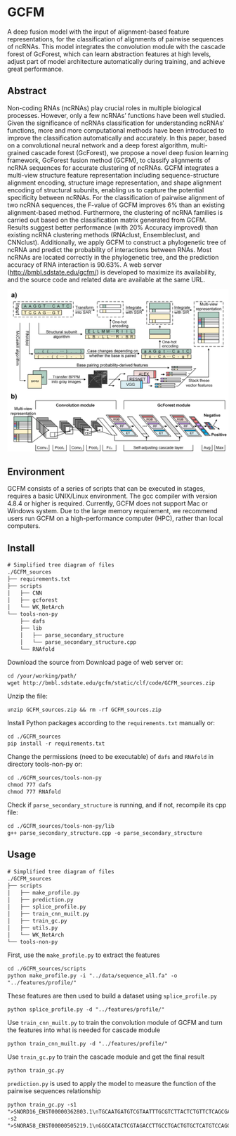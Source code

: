 # GCFM

A deep fusion model with the input of alignment-based feature representations, for the classification of alignments of pairwise sequences of ncRNAs. This model integrates the convolution module with the cascade forest of GcForest, which can learn abstraction features at high levels, adjust part of model architecture automatically during training, and achieve great performance.

## Abstract

Non-coding RNAs (ncRNAs) play crucial roles in multiple biological processes. However, only a few ncRNAs’ functions have been well studied. Given the significance of ncRNAs classification for understanding ncRNAs’ functions, more and more computational methods have been introduced to improve the classification automatically and accurately. In this paper, based on a convolutional neural network and a deep forest algorithm, multi-grained cascade forest (GcForest), we propose a novel deep fusion learning framework, GcForest fusion method (GCFM), to classify alignments of ncRNA sequences for accurate clustering of ncRNAs. GCFM integrates a multi-view structure feature representation including sequence-structure alignment encoding, structure image representation, and shape alignment encoding of structural subunits, enabling us to capture the potential specificity between ncRNAs. For the classification of pairwise alignment of two ncRNA sequences, the F-value of GCFM improves 6% than an existing alignment-based method. Furthermore, the clustering of ncRNA families is carried out based on the classification matrix generated from GCFM. Results suggest better performance (with 20% Accuracy improved) than existing ncRNA clustering methods (RNAclust, Ensembleclust, and CNNclust). Additionally, we apply GCFM to construct a phylogenetic tree of ncRNA and predict the probability of interactions between RNAs. Most ncRNAs are located correctly in the phylogenetic tree, and the prediction accuracy of RNA interaction is 90.63%. A web server (http://bmbl.sdstate.edu/gcfm/) is developed to maximize its availability, and the source code and related data are available at the same URL.

![contents](.\readme.assets\ncRNA-1618799878516.png)

## Environment

GCFM consists of a series of scripts that can be executed in stages, requires a basic UNIX/Linux environment. The gcc compiler with version 4.8.4 or higher is required. Currently, GCFM does not support Mac or Windows system. Due to the large memory requirement, we recommend users run GCFM on a high-performance computer (HPC), rather than local computers.

## Install

```
# Simplified tree diagram of files
./GCFM_sources
├── requirements.txt
├── scripts
│   ├── CNN
│   ├── gcforest
│   └── WK_NetArch
└── tools-non-py
    ├── dafs
    ├── lib
    │   ├── parse_secondary_structure
    │   └── parse_secondary_structure.cpp
    └── RNAfold
```
Download the source from Download page of web server or:
```
cd /your/working/path/
wget http://bmbl.sdstate.edu/gcfm/static/clf/code/GCFM_sources.zip
```
Unzip the file:
```
unzip GCFM_sources.zip && rm -rf GCFM_sources.zip
```
Install Python packages according to the ```requirements.txt``` manually or: 
```
cd ./GCFM_sources
pip install -r requirements.txt
```
Change the permissions (need to be executable) of ```dafs``` and ```RNAfold``` in directory tools-non-py or:
```
cd ./GCFM_sources/tools-non-py
chmod 777 dafs
chmod 777 RNAfold
```
Check if ```parse_secondary_structure``` is running, and if not, recompile its cpp file:
```
cd ./GCFM_sources/tools-non-py/lib
g++ parse_secondary_structure.cpp -o parse_secondary_structure
```

## Usage

```
# Simplified tree diagram of files
./GCFM_sources
├── scripts
│   ├── make_profile.py
│   ├── prediction.py
│   ├── splice_profile.py
│   ├── train_cnn_muilt.py
│   ├── train_gc.py
│   ├── utils.py
│   └── WK_NetArch
└── tools-non-py
```
First, use the ```make_profile.py``` to extract the features
```
cd ./GCFM_sources/scripts
python make_profile.py -i "../data/sequence_all.fa" -o "../features/profile/"
```
These features are then used to build a dataset using ```splice_profile.py```
```
python splice_profile.py -d "../features/profile/"
```
Use ```train_cnn_muilt.py``` to train the convolution module of GCFM and turn the features into what is needed for cascade module
```
python train_cnn_muilt.py -d "../features/profile/"
```
Use ```train_gc.py``` to train the cascade module and get the final result
```
python train_gc.py
```
```prediction.py``` is used to apply the model to measure the function of the pairwise sequences relationship
```
python train_gc.py -s1 ">SNORD16_ENST00000362803.1\nTGCAATGATGTCGTAATTTGCGTCTTACTCTGTTCTCAGCGACAGTTGCCTGCTGTCAGTAAGCTGGTACAGAAGGTTGACGAAAATTCTTACTGAGCA" -s2 ">SNORA58_ENST00000505219.1\nGGGCATACTCGTAGACCTTGCCTGACTGTGCTCATGTCCAGGCAGGGGGGACAGTGTATGCAAGAATAATTTGGAGTTCCTGCCAGCTCTAACCAGCTTCATCAGTGGCTGGATAAATTGCAGGACTCTAAACATTT"
```